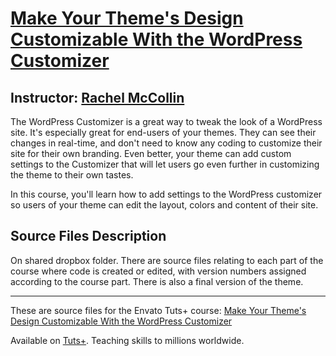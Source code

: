 # [Make Your Theme's Design Customizable With the WordPress Customizer][published url]
## Instructor: [Rachel McCollin][instructor url]


The WordPress Customizer is a great way to tweak the look of a WordPress site. It's especially great for end-users of your themes. They can see their changes in real-time, and don't need to know any coding to customize their site for their own branding. Even better, your theme can add custom settings to the Customizer that will let users go even further in customizing the theme to their own tastes.

In this course, you'll learn how to add settings to the WordPress customizer so users of your theme can edit the layout, colors and content of their site.

## Source Files Description


On shared dropbox folder. There are source files relating to each part of the course where code is created or edited, with version numbers assigned according to the course part. There is also a final version of the theme.

------

These are source files for the Envato Tuts+ course: [Make Your Theme's Design Customizable With the WordPress Customizer][published url]

Available on [Tuts+](https://tutsplus.com). Teaching skills to millions worldwide.

[published url]: https://code.tutsplus.com/courses/make-your-theme's-design-customizable-with-the-wordpress-customizer
[instructor url]: https://tutsplus.com/authors/rachel-mccollin

